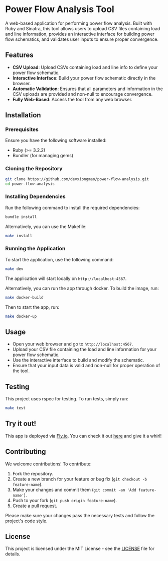 
# Power Flow Analysis Tool

A web-based application for performing power flow analysis. Built with Ruby and Sinatra, this tool allows users to upload CSV files containing load and line information, provides an interactive interface for building power flow schematics, and validates user inputs to ensure proper convergence.

## Features

- **CSV Upload**: Upload CSVs containing load and line info to define your power flow schematic.
- **Interactive Interface**: Build your power flow schematic directly in the browser.
- **Automatic Validation**: Ensures that all parameters and information in the CSV uploads are provided and non-null to encourage convergence.
- **Fully Web-Based**: Access the tool from any web browser.

## Installation

### Prerequisites

Ensure you have the following software installed:

- Ruby (>= 3.2.2)
- Bundler (for managing gems)

### Cloning the Repository

```bash
git clone https://github.com/devxiongmao/power-flow-analysis.git
cd power-flow-analysis
```

### Installing Dependencies

Run the following command to install the required dependencies:

```bash
bundle install
```

Alternatively, you can use the Makefile:

```bash
make install
```

### Running the Application

To start the application, use the following command:

```bash
make dev
```

The application will start locally on `http://localhost:4567`.

Alternatively, you can run the app through docker. To build the image, run:

```bash
make docker-build
```

Then to start the app, run:

```bash
make docker-up
```

## Usage

- Open your web browser and go to `http://localhost:4567`.
- Upload your CSV file containing the load and line information for your power flow schematic.
- Use the interactive interface to build and modify the schematic.
- Ensure that your input data is valid and non-null for proper operation of the tool.

## Testing

This project uses rspec for testing. To run tests, simply run:

```bash
make test
```

## Try it out!

This app is deployed via [Fly.io](https://fly.io/). You can check it out [here](https://power-flow-analysis.fly.dev) and give it a whirl!

## Contributing

We welcome contributions! To contribute:

1. Fork the repository.
2. Create a new branch for your feature or bug fix (`git checkout -b feature-name`).
3. Make your changes and commit them (`git commit -am 'Add feature-name'`).
4. Push to your fork (`git push origin feature-name`).
5. Create a pull request.

Please make sure your changes pass the necessary tests and follow the project's code style.

## License

This project is licensed under the MIT License - see the [LICENSE](LICENSE) file for details.

